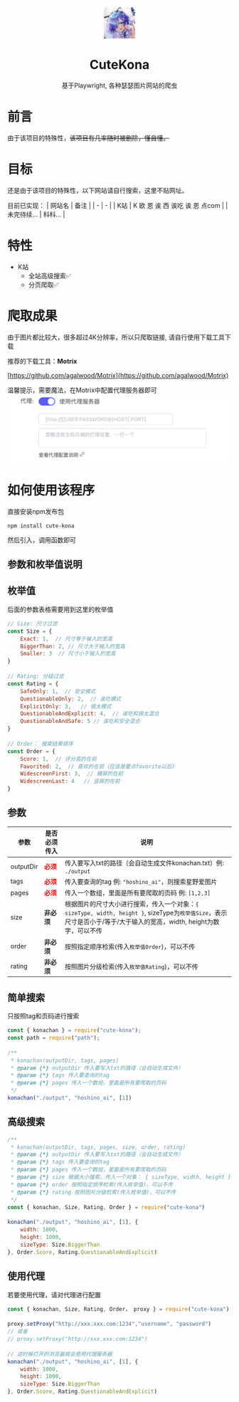 <p align="center" style="position:relative;margin:0 auto;">
    <img src=".github/logo.png" alt="logo"
    style="position: relative; width: 70px;"/>
</p>
<h1 align="center">CuteKona</h1>
<p align="center">基于Playwright, 各种瑟瑟图片网站的爬虫</p>

# 前言

由于该项目的特殊性，~~该项目有几率随时被删除，懂自懂。~~

# 目标

还是由于该项目的特殊性，以下网站请自行搜索，这里不贴网址。

目前已实现：
| 网站名  | 备注 |
|    -   |  -  |
| K站 | K 欧 恩 诶 西 诶吃 诶 恩 点com  |
| 未完待续... | 科科... |

# 特性
* K站
    * 全站高级搜索✅
    * 分页爬取✅


# 爬取成果
由于图片都比较大，很多超过4K分辨率，所以只爬取链接, 请自行使用下载工具下载

推荐的下载工具：**Motrix**

[https://github.com/agalwood/Motrix](https://github.com/agalwood/Motrix)

温馨提示，需要魔法，在Motrix中配置代理服务器即可
![proxy](.github/motrixProxy.png)

# 如何使用该程序
直接安装npm发布包

~~~shell
npm install cute-kona
~~~

然后引入，调用函数即可

## 参数和枚举值说明
## 枚举值
后面的参数表格需要用到这里的枚举值
~~~js
// Size: 尺寸过滤
const Size = {
    Exact: 1,  // 尺寸等于输入的宽高
    BiggerThan: 2, // 尺寸大于输入的宽高
    Smaller: 3  // 尺寸小于输入的宽高
}

// Rating: 分级过滤
const Rating = {
    SafeOnly: 1,  // 安全模式
    QuestionableOnly: 2,  // 诶吃模式
    ExplicitOnly: 3,   // 很太模式
    QuestionableAndExplicit: 4,  // 诶吃和很太混合
    QuestionableAndSafe: 5 // 诶吃和安全混合
}

// Order： 搜索结果排序
const Order = {
    Score: 1,  // 评分高的在前
    Favorited: 2,  // 喜欢的在前（应该是要点favorite以后)
    WidescreenFirst: 3,  // 横屏的在前
    WidescreenLast: 4   // 竖屏的在前
}
~~~


## 参数
|    参数   | 是否必须传入 |    说明     |
|    -      |   -     |    -       |
| outputDir | <font color="red">**必须**</font>  | 传入要写入txt的路径（会自动生成文件konachan.txt）例: `./output`|
| tags     | <font color="red">**必须**</font> | 传入要查询的tag 例: `"hoshino_ai"`，则搜索星野爱图片  |
| pages    | <font color="red">**必须**</font> | 传入一个数组，里面是所有要爬取的页码 例: `[1,2,3]`  |
| size    | **非必须** | 根据图片的尺寸大小进行搜索，传入一个对象：`{ sizeType, width, height }`, sizeType为`枚举值Size`，表示尺寸是否小于/等于/大于输入的宽高，width, height为数字，可以不传  |
| order    | **非必须** | 按照指定顺序检索(传入`枚举值Order`)，可以不传  |
| rating    | **非必须** | 按照图片分级检索(传入`枚举值Rating`)，可以不传  |

## 简单搜索

只按照tag和页码进行搜索

~~~js
const { konachan } = require("cute-kona");
const path = require("path");

/**
 * konachan(outputDir, tags, pages)
 * @param {*} outputDir 传入要写入txt的路径（会自动生成文件）
 * @param {*} tags 传入要查询的tag
 * @param {*} pages 传入一个数组，里面是所有要爬取的页码
 */
konachan("./output", "hoshino_ai", [1])
~~~

## 高级搜索

~~~js
/**
 * konachan(outputDir, tags, pages, size, order, rating)
 * @param {*} outputDir 传入要写入txt的路径（会自动生成文件）
 * @param {*} tags 传入要查询的tag
 * @param {*} pages 传入一个数组，里面是所有要爬取的页码
 * @param {*} size 根据大小搜索，传入一个对象： { sizeType, width, height }, sizeType为枚举值Size，表示尺寸是否小于/等于/大于输入的宽高，width, height为数字，可以不传
 * @param {*} order 按照指定顺序检索(传入枚举值)，可以不传
 * @param {*} rating 按照图片分级检索(传入枚举值)，可以不传
 */
const { konachan, Size, Rating, Order } = require("cute-kona")

konachan("./output", "hoshino_ai", [1], {
    width: 1000,
    height: 1000,
    sizeType: Size.BiggerThan
}, Order.Score, Rating.QuestionableAndExplicit)
~~~

## 使用代理

若要使用代理，请对代理进行配置

~~~js
const { konachan, Size, Rating, Order， proxy } = require("cute-kona")

proxy.setProxy("http://xxx.xxx.com:1234","username", "password")
// 或者
// proxy.setProxy("http://xxx.xxx.com:1234")

// 这时候打开的浏览器就会使用代理服务器
konachan("./output", "hoshino_ai", [1], {
    width: 1000,
    height: 1000,
    sizeType: Size.BiggerThan
}, Order.Score, Rating.QuestionableAndExplicit)
~~~